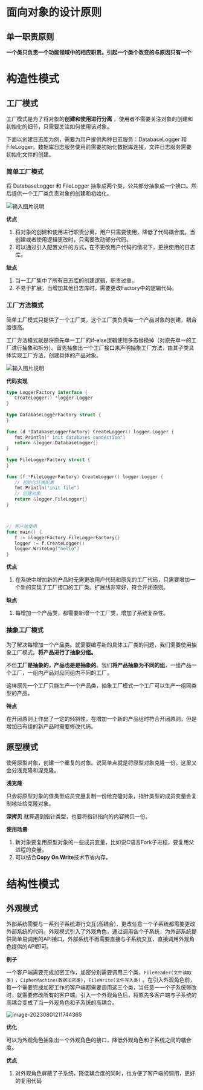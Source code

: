 # 面向对象的设计原则

## 单一职责原则

**一个类只负责一个功能领域中的相应职责。引起一个类个改变的与原因只有一个**



# 构造性模式

## 工厂模式


工厂模式是为了将对象的**创建和使用进行分离** ，使用者不需要关注对象的创建和初始化的细节，只需要关注如何使用该对象。

下面以创建日志库为例，需要为用户提供两种日志服务：DatabaseLogger 和 FileLogger。数据库日志服务使用前需要初始化数据库连接，文件日志服务需要初始化文件的创建。

### 简单工厂模式

将 DatabaseLogger 和 FileLogger 抽象成两个类，公共部分抽象成一个接口。然后提供一个工厂类负责对象的创建和初始化。


![输入图片说明](https://raw.githubusercontent.com/GTianLuo/-/master/imgs/30CkAqjt2cXB3z87.png)

**优点**

1. 将对象的创建和使用进行职责分离，用户只需要使用，降低了代码耦合度。当创建或者使用逻辑更改时，只需要改动部分代码。
2. 可以通过引入配置文件的方式，在不更改用户代码的情况下，更换使用的日志库。

**缺点**

1. 当一工厂集中了所有日志库的创建逻辑，职责过重。
2. 不易于扩展，当增加其他日志库时，需要更改Factory中的逻辑代码。

### 工厂方法模式

简单工厂模式只提供了一个工厂类，这个工厂类负责每一个产品对象的创建，耦合度很高。

工厂方法模式就是将原先单一工厂的if-else逻辑使用多态替换掉（对原先单一的工厂进行抽象和拆分）。首先抽象出一个工厂接口来声明抽象工厂方法，由其子类具体实现工厂方法，创建具体的产品对象。

![输入图片说明](https://raw.githubusercontent.com/GTianLuo/-/master/imgs/fnqceslyKstx3PLs.png)

**代码实现**

```go
type LoggerFactory interface {  
   CreateLogger() *logger.Logger  
}  
  
type DatabaseLoggerFactory struct {  
}  
  
func (d *DatabaseLoggerFactory) CreateLogger() logger.Logger {  
   fmt.Println(" init databases connection")  
   return &logger.DatabaseLogger{}  
}  
  
type FileLoggerFactory struct {  
}  
  
func (f *FileLoggerFactory) CreateLogger() logger.Logger {  
   // 初始化环境配置  
   fmt.Println("init file")  
   // 创建对象  
   return &logger.FileLogger{}  
}



// 客户端使用
func main() {  
   f := &loggerFactory.FileLoggerFactory{}  
   logger := f.CreateLogger()  
   logger.WriteLog("hello")  
}
```


**优点**

1. 在系统中增加新的产品时无需更改用户代码和原先的工厂代码，只需要增加一个新的实现了工厂接口的工厂类。扩展线非常好，符合开闭原则。

**缺点**

1. 每增加一个产品类，都需要新增一个工厂类，增加了系统复杂性。

### 抽象工厂模式


为了解决每增加一个产品类。就需要编写新的具体工厂类的问题，我们需要使用抽象工厂模式。**将产品进行了抽象分组。**

不但**工厂是抽象的，产品也是是抽象的**。我们**将产品抽象为不同的组**，一组产品一个工厂，一组内产品对应同组内不同的工厂。

这样原先一个工厂只能生产一个产品类，抽象工厂模式一个工厂可以生产一组同类型的产品。



**特点**

在开闭原则上作出了一定的倾斜性，在增加一个新的产品组时符合开闭原则，但是增加已有组的新产品时需要修改代码。

## 原型模式

使用原型对象，创建一个重复的对象。说简单点就是将原型对象克隆一份。这里又会分浅克隆和深克隆。

**浅克隆**

只会将原型对象的值类型成员变量复制一份给克隆对象，指针类型的成员变量会复制地址给克隆对象。

**深拷贝**
就算遇到指针类型，也要将指针指向的内容拷贝一份。


**使用场景**
1. 新对象要复用原型对象的一些成员变量，比如说C语言Fork子进程，要复用父进程的变量。
2. 可以结合**Copy On Write**技术节省内存。



# 结构性模式



## 外观模式

外部系统需要与一系列子系统进行交互(高耦合)，更改任意一个子系统都需要更改外部系统的代码。外观模式引入了外观角色，通过调用各个子系统，为外部系统提供简单易调用的API接口，外部系统不再需要直接与子系统交互，直接调用外观角色提供的API即可。



**例子**

一个客户端需要完成加密工作，加密分别需要调用三个类，``FileReader(文件读取类)`` ，``CipherMachine(数据加密类)``，``FileWrite(文件写入类)`` 。在引入外观角色前，每一个需要完成加密工作的客户端都需要调用这三个类，当任意一一个子系统修改时，就需要修改所有的客户端。引入一个外观角色后，将原先多客户端与子系统的高耦合变成了当一外观角色和子系统的高耦合。



![image-20230801211744365](/home/gtl/.config/Typora/typora-user-images/image-20230801211744365.png)





**优化**

可以为外观角色抽象出一个外观角色的接口，降低外观角色和子系统之间的耦合度。



**优点**

1. 对外观角色屏蔽了子系统，降低耦合度的同时，也方便了客户端的调用，更好的复用代码

































